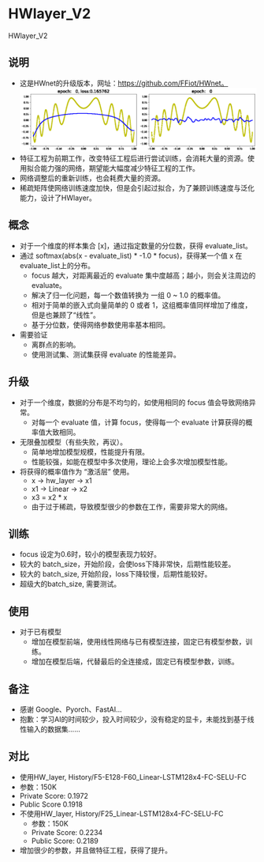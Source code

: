 # HWlayer_V2
HWlayer_V2
## 说明
* 这是HWnet的升级版本，网址：https://github.com/FFiot/HWnet。
![avatar](https://github.com/FFiot/HWnet/blob/master/HWnet_base/Image/gradient.gif?raw=true)
* 特征工程为前期工作，改变特征工程后进行尝试训练，会消耗大量的资源。使用拟合能力强的网络，期望能大幅度减少特征工程的工作。
* 网络调整后的重新训练，也会耗费大量的资源。
* 稀疏矩阵使网络训练速度加快，但是会引起过拟合，为了兼顾训练速度与泛化能力，设计了HWlayer。
## 概念
* 对于一个维度的样本集合 [x]，通过指定数量的分位数，获得 evaluate_list。
* 通过 softmax(abs(x - evaluate_list) * -1.0 * focus)，获得某一个值 x 在 evaluate_list上的分布。
  * focus 越大，对距离最近的 evaluate 集中度越高；越小，则会关注周边的 evaluate。
  * 解决了归一化问题，每一个数值转换为 一组 0 ~ 1.0 的概率值。
  * 相对于简单的嵌入式向量简单的 0 或者 1，这组概率值同样增加了维度，但是也兼顾了“线性”。
  * 基于分位数，使得网络参数使用率基本相同。
* 需要验证
  * 离群点的影响。
  * 使用测试集、测试集获得 evaluate 的性能差异。
## 升级
* 对于一个维度，数据的分布是不均匀的，如使用相同的 focus 值会导致网络异常。
  * 对每一个 evaluate 值，计算 focus，使得每一个 evaluate 计算获得的概率值大致相同。
* 无限叠加模型（有些失败，再议）。
  * 简单地增加模型规模，性能提升有限。
  * 性能较强，如能在模型中多次使用，理论上会多次增加模型性能。
* 将获得的概率值作为 “激活层” 使用。
  * x  -> hw_layer -> x1 
  * x1 -> Linear   -> x2
  * x3 = x2 * x 
  * 由于过于稀疏，导致模型很少的参数在工作，需要非常大的网络。
## 训练
* focus 设定为0.6时，较小的模型表现力较好。
* 较大的 batch_size，开始阶段，会使loss下降非常快，后期性能较差。
* 较大的 batch_size, 开始阶段，loss下降较慢，后期性能较好。
* 超级大的batch_size, 需要测试。
## 使用
* 对于已有模型
  * 增加在模型前端，使用线性网络与已有模型连接，固定已有模型参数，训练。
  * 增加在模型后端，代替最后的全连接成，固定已有模型参数，训练。
## 备注
* 感谢 Google、Pyorch、FastAI...
* 抱歉：学习AI的时间较少，投入时间较少，没有稳定的显卡，未能找到基于线性输入的数据集......
## 对比
*  使用HW_layer, History/F5-E128-F60_Linear-LSTM128x4-FC-SELU-FC
  * 参数：150K 
  * Private Score: 0.1972
  * Public Score  0.1918
* 不使用HW_layer, History/F25_Linear-LSTM128x4-FC-SELU-FC
  * 参数：150K 
  * Private Score: 0.2234
  * Public Score:  0.2189
* 增加很少的参数，并且做特征工程，获得了提升。